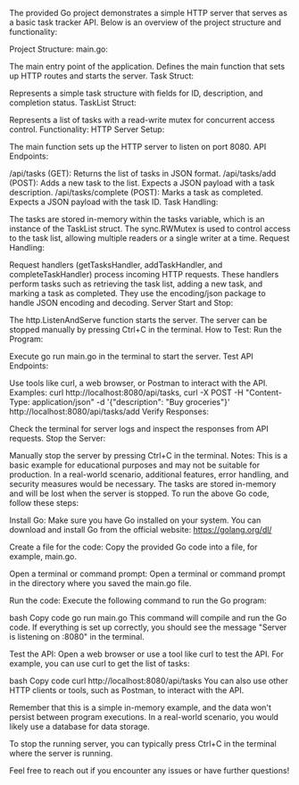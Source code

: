 The provided Go project demonstrates a simple HTTP server that serves as a basic task tracker API. Below is an overview of the project structure and functionality:

Project Structure:
main.go:

The main entry point of the application.
Defines the main function that sets up HTTP routes and starts the server.
Task Struct:

Represents a simple task structure with fields for ID, description, and completion status.
TaskList Struct:

Represents a list of tasks with a read-write mutex for concurrent access control.
Functionality:
HTTP Server Setup:

The main function sets up the HTTP server to listen on port 8080.
API Endpoints:

/api/tasks (GET):
Returns the list of tasks in JSON format.
/api/tasks/add (POST):
Adds a new task to the list. Expects a JSON payload with a task description.
/api/tasks/complete (POST):
Marks a task as completed. Expects a JSON payload with the task ID.
Task Handling:

The tasks are stored in-memory within the tasks variable, which is an instance of the TaskList struct.
The sync.RWMutex is used to control access to the task list, allowing multiple readers or a single writer at a time.
Request Handling:

Request handlers (getTasksHandler, addTaskHandler, and completeTaskHandler) process incoming HTTP requests.
These handlers perform tasks such as retrieving the task list, adding a new task, and marking a task as completed.
They use the encoding/json package to handle JSON encoding and decoding.
Server Start and Stop:

The http.ListenAndServe function starts the server.
The server can be stopped manually by pressing Ctrl+C in the terminal.
How to Test:
Run the Program:

Execute go run main.go in the terminal to start the server.
Test API Endpoints:

Use tools like curl, a web browser, or Postman to interact with the API.
Examples: curl http://localhost:8080/api/tasks, curl -X POST -H "Content-Type: application/json" -d '{"description": "Buy groceries"}' http://localhost:8080/api/tasks/add
Verify Responses:

Check the terminal for server logs and inspect the responses from API requests.
Stop the Server:

Manually stop the server by pressing Ctrl+C in the terminal.
Notes:
This is a basic example for educational purposes and may not be suitable for production.
In a real-world scenario, additional features, error handling, and security measures would be necessary.
The tasks are stored in-memory and will be lost when the server is stopped.
 To run the above Go code, follow these steps:

Install Go:
Make sure you have Go installed on your system. You can download and install Go from the official website: https://golang.org/dl/

Create a file for the code:
Copy the provided Go code into a file, for example, main.go.

Open a terminal or command prompt:
Open a terminal or command prompt in the directory where you saved the main.go file.

Run the code:
Execute the following command to run the Go program:

bash
Copy code
go run main.go
This command will compile and run the Go code. If everything is set up correctly, you should see the message "Server is listening on :8080" in the terminal.

Test the API:
Open a web browser or use a tool like curl to test the API. For example, you can use curl to get the list of tasks:

bash
Copy code
curl http://localhost:8080/api/tasks
You can also use other HTTP clients or tools, such as Postman, to interact with the API.

Remember that this is a simple in-memory example, and the data won't persist between program executions. In a real-world scenario, you would likely use a database for data storage.

To stop the running server, you can typically press Ctrl+C in the terminal where the server is running.

Feel free to reach out if you encounter any issues or have further questions!





